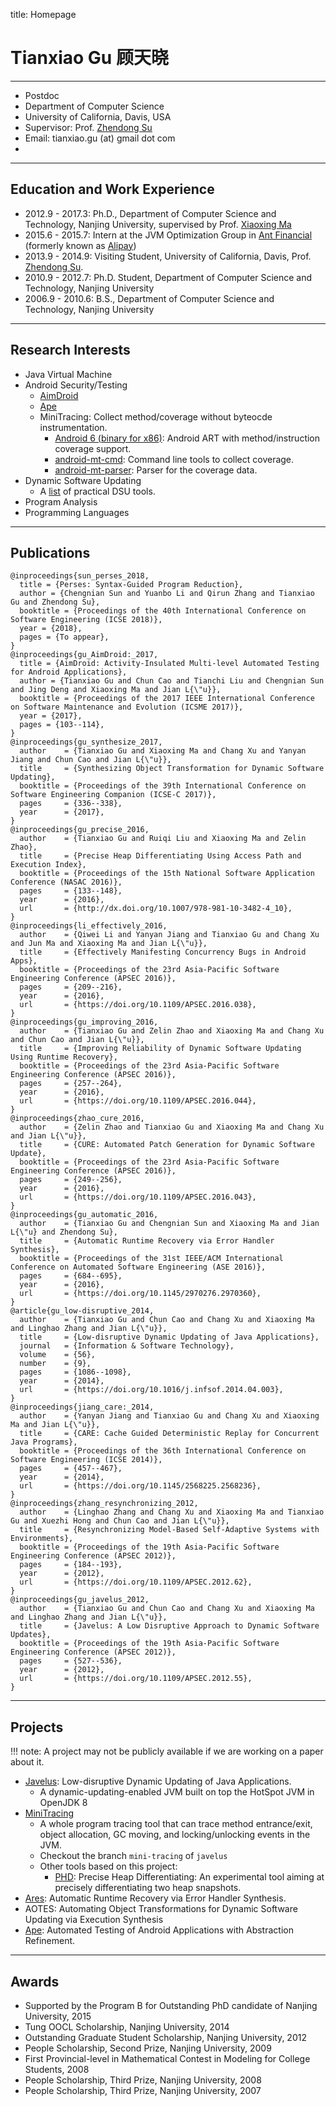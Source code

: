 title: Homepage

# Tianxiao Gu 顾天晓


----------------

* Postdoc
* Department of Computer Science
* University of California, Davis, USA
* Supervisor: Prof. [Zhendong Su](http://www.cs.ucdavis.edu/~su/)
* Email: tianxiao.gu (at) gmail dot com
* <a href="http://www.linkedin.com/in/tianxiaogu"><i class="fa fa-linkedin-square"></i></a>
  <a href="https://twitter.com/Xiaotiangu"><i class="fa fa-twitter-square"></i></a>
  <a href="https://www.facebook.com/eric.ku.505"><i class="fa fa-facebook-square"></i></a>
  <a href="https://www.bitbucket.org/txgu/"><i class="fa fa-bitbucket"></i></a>
  <a href="https://github.com/tianxiaogu"><i class="fa fa-github"></i></a>


----------------

## Education and Work Experience

* 2012.9 - 2017.3: Ph.D., Department of Computer Science and Technology, Nanjing University, supervised by Prof. [Xiaoxing Ma](http://moon.nju.edu.cn/people/xiaoxingma "Xiaoxing Ma")
* 2015.6 - 2015.7: Intern at the JVM Optimization Group in [Ant Financial](http://www.antgroup.com) (formerly known as [Alipay](https://www.alipay.com))
* 2013.9 - 2014.9: Visiting Student, University of California, Davis, Prof. [Zhendong Su](http://www.cs.ucdavis.edu/~su/).
* 2010.9 - 2012.7: Ph.D. Student, Department of Computer Science and Technology, Nanjing University
* 2006.9 - 2010.6: B.S., Department of Computer Science and Technology, Nanjing University


----------------
## Research Interests

* Java Virtual Machine
* Android Security/Testing
    * [AimDroid](https://icsnju.github.io/AimDroid-ICSME-2017/)
    * [Ape](./sata)
    * MiniTracing: Collect method/coverage without byteocde instrumentation.
        * [Android 6 (binary for x86)](art-mt-x86.zip): Android ART with method/instruction coverage support.
        * [android-mt-cmd](https://bitbucket.org/txgu/android-mt-cmd): Command line tools to collect coverage.
        * [android-mt-parser](https://bitbucket.org/txgu/android-mt-parser): Parser for the coverage data.
* Dynamic Software Updating
    * A [list](./javelus/literature) of practical DSU tools.
* Program Analysis
* Programming Languages

----------------
## Publications

~~~{.bibtexhtml hl_lines="Tianxiao Gu"}
@inproceedings{sun_perses_2018,
  title = {Perses: Syntax-Guided Program Reduction},
  author = {Chengnian Sun and Yuanbo Li and Qirun Zhang and Tianxiao Gu and Zhendong Su},
  booktitle = {Proceedings of the 40th International Conference on Software Engineering (ICSE 2018)},
  year = {2018},
  pages = {To appear},
}
@inproceedings{gu_AimDroid:_2017,
  title = {AimDroid: Activity-Insulated Multi-level Automated Testing for Android Applications},
  author = {Tianxiao Gu and Chun Cao and Tianchi Liu and Chengnian Sun and Jing Deng and Xiaoxing Ma and Jian L{\"u}},
  booktitle = {Proceedings of the 2017 IEEE International Conference on Software Maintenance and Evolution (ICSME 2017)},
  year = {2017},
  pages = {103--114},
}
@inproceedings{gu_synthesize_2017,
  author    = {Tianxiao Gu and Xiaoxing Ma and Chang Xu and Yanyan Jiang and Chun Cao and Jian L{\"u}},
  title     = {Synthesizing Object Transformation for Dynamic Software Updating},
  booktitle = {Proceedings of the 39th International Conference on Software Engineering Companion (ICSE-C 2017)},
  pages     = {336--338},
  year      = {2017},
}
@inproceedings{gu_precise_2016,
  author    = {Tianxiao Gu and Ruiqi Liu and Xiaoxing Ma and Zelin Zhao},
  title     = {Precise Heap Differentiating Using Access Path and Execution Index},
  booktitle = {Proceedings of the 15th National Software Application Conference (NASAC 2016)},
  pages     = {133--148},
  year      = {2016},
  url       = {http://dx.doi.org/10.1007/978-981-10-3482-4_10},
}
@inproceedings{li_effectively_2016,
  author    = {Qiwei Li and Yanyan Jiang and Tianxiao Gu and Chang Xu and Jun Ma and Xiaoxing Ma and Jian L{\"u}},
  title     = {Effectively Manifesting Concurrency Bugs in Android Apps},
  booktitle = {Proceedings of the 23rd Asia-Pacific Software Engineering Conference (APSEC 2016)},
  pages     = {209--216},
  year      = {2016},
  url       = {https://doi.org/10.1109/APSEC.2016.038},
}
@inproceedings{gu_improving_2016,
  author    = {Tianxiao Gu and Zelin Zhao and Xiaoxing Ma and Chang Xu and Chun Cao and Jian L{\"u}},
  title     = {Improving Reliability of Dynamic Software Updating Using Runtime Recovery},
  booktitle = {Proceedings of the 23rd Asia-Pacific Software Engineering Conference (APSEC 2016)},
  pages     = {257--264},
  year      = {2016},
  url       = {https://doi.org/10.1109/APSEC.2016.044},
}
@inproceedings{zhao_cure_2016,
  author    = {Zelin Zhao and Tianxiao Gu and Xiaoxing Ma and Chang Xu and Jian L{\"u}},
  title     = {CURE: Automated Patch Generation for Dynamic Software Update},
  booktitle = {Proceedings of the 23rd Asia-Pacific Software Engineering Conference (APSEC 2016)},
  pages     = {249--256},
  year      = {2016},
  url       = {https://doi.org/10.1109/APSEC.2016.043},
}
@inproceedings{gu_automatic_2016,
  author    = {Tianxiao Gu and Chengnian Sun and Xiaoxing Ma and Jian L{\"u} and Zhendong Su},
  title     = {Automatic Runtime Recovery via Error Handler Synthesis},
  booktitle = {Proceedings of the 31st IEEE/ACM International Conference on Automated Software Engineering (ASE 2016)},
  pages     = {684--695},
  year      = {2016},
  url       = {https://doi.org/10.1145/2970276.2970360},
}
@article{gu_low-disruptive_2014,
  author    = {Tianxiao Gu and Chun Cao and Chang Xu and Xiaoxing Ma and Linghao Zhang and Jian L{\"u}},
  title     = {Low-disruptive Dynamic Updating of Java Applications},
  journal   = {Information & Software Technology},
  volume    = {56},
  number    = {9},
  pages     = {1086--1098},
  year      = {2014},
  url       = {https://doi.org/10.1016/j.infsof.2014.04.003},
}
@inproceedings{jiang_care:_2014,
  author    = {Yanyan Jiang and Tianxiao Gu and Chang Xu and Xiaoxing Ma and Jian L{\"u}},
  title     = {CARE: Cache Guided Deterministic Replay for Concurrent Java Programs},
  booktitle = {Proceedings of the 36th International Conference on Software Engineering (ICSE 2014)},
  pages     = {457--467},
  year      = {2014},
  url       = {https://doi.org/10.1145/2568225.2568236},
}
@inproceedings{zhang_resynchronizing_2012,
  author    = {Linghao Zhang and Chang Xu and Xiaoxing Ma and Tianxiao Gu and Xuezhi Hong and Chun Cao and Jian L{\"u}},
  title     = {Resynchronizing Model-Based Self-Adaptive Systems with Environments},
  booktitle = {Proceedings of the 19th Asia-Pacific Software Engineering Conference (APSEC 2012)},
  pages     = {184--193},
  year      = {2012},
  url       = {https://doi.org/10.1109/APSEC.2012.62},
}
@inproceedings{gu_javelus_2012,
  author    = {Tianxiao Gu and Chun Cao and Chang Xu and Xiaoxing Ma and Linghao Zhang and Jian L{\"u}},
  title     = {Javelus: A Low Disruptive Approach to Dynamic Software Updates},
  booktitle = {Proceedings of the 19th Asia-Pacific Software Engineering Conference (APSEC 2012)},
  pages     = {527--536},
  year      = {2012},
  url       = {https://doi.org/10.1109/APSEC.2012.55},
}

~~~

----------------
## Projects


!!! note:
    A project may not be publicly available if we are working on a paper about it.

* <a href="https://bitbucket.org/txgu/javelus"><i class="fa fa-bitbucket"></i></a> [Javelus](./javelus/): Low-disruptive Dynamic Updating of Java Applications.
    * A dynamic-updating-enabled JVM built on top the HotSpot JVM in OpenJDK 8
* <a href="https://bitbucket.org/txgu/javelus"><i class="fa fa-bitbucket"></i></a> [MiniTracing](./minitracing/)
    * A whole program tracing tool that can trace method entrance/exit, object allocation, GC moving, and locking/unlocking events in the JVM.
    * Checkout the branch `mini-tracing` of `javelus`
    * Other tools based on this project:
        * [PHD](https://bitbucket.org/txgu/phd): Precise Heap Differentiating: An experimental tool aiming at precisely differentiating two heap snapshots.
* <a href="https://bitbucket.org/txgu/ares"><i class="fa fa-bitbucket"></i></a> [Ares](./ares/): Automatic Runtime Recovery via Error Handler Synthesis.
* <a href="https://bitbucket.org/txgu/aotes-asm"><i class="fa fa-bitbucket"></i></a> AOTES: Automating Object Transformations for Dynamic Software Updating via Execution Synthesis 
* <a href="https://bitbucket.org/txgu/sata"><i class="fa fa-bitbucket"></i></a> [Ape](./sata/): Automated Testing of Android Applications with Abstraction Refinement.


--------------------

## Awards


* Supported by the Program B for Outstanding PhD candidate of Nanjing University, 2015
* Tung OOCL Scholarship, Nanjing University, 2014
* Outstanding Graduate Student Scholarship, Nanjing University, 2012
* People Scholarship, Second Prize, Nanjing University, 2009
* First Provincial-level in Mathematical Contest in Modeling for College Students, 2008
* People Scholarship, Third Prize, Nanjing University, 2008
* People Scholarship, Third Prize, Nanjing University, 2007





